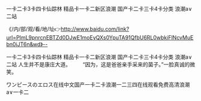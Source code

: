 一卡二卡3卡四卡仙踪林
精品卡一卡二新区浪潮
国产卡二卡三卡4卡分类
浪潮a∨二站


《/内/部/观/看/地/址👉http://www.baidu.com/link?url=PImL9pnrcnEBTZd0DJwE1moEyQXs0YpuTA91QfbU6RL0wbkiFlNcvMuEbn0iJT6n&wd》--

一卡二卡3卡四卡仙踪林
精品卡一卡二新区浪潮
国产卡二卡三卡4卡分类
浪潮a∨二站
		人生并不是康庄大道。
　　“因为，这是爸爸亲手采来的菌子。”一脸真诚的微笑。





ワンピースのエロス在线中文国产一卡二卡浪潮一二三四在线观看免费高清浪潮a∨一卡二
